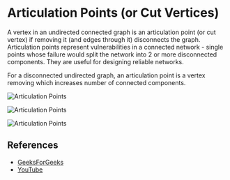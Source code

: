 Articulation Points (or Cut Vertices)
=====================================

A vertex in an undirected connected graph is an articulation point (or cut vertex) if removing it (and edges through it) disconnects the graph. Articulation points represent vulnerabilities in a connected network - single points whose failure would split the network into 2 or more disconnected components. They are useful for designing reliable networks.

For a disconnected undirected graph, an articulation point is a vertex removing which increases number of connected components.

![Articulation Points](https://www.geeksforgeeks.org/wp-content/uploads/ArticulationPoints.png)

![Articulation Points](https://www.geeksforgeeks.org/wp-content/uploads/ArticulationPoints1.png)

![Articulation Points](https://www.geeksforgeeks.org/wp-content/uploads/ArticulationPoints21.png)

References
----------

-   [GeeksForGeeks](https://www.geeksforgeeks.org/articulation-points-or-cut-vertices-in-a-graph/)
-   [YouTube](https://www.youtube.com/watch?v=2kREIkF9UAs&list=PLLXdhg_r2hKA7DPDsunoDZ-Z769jWn4R8)
